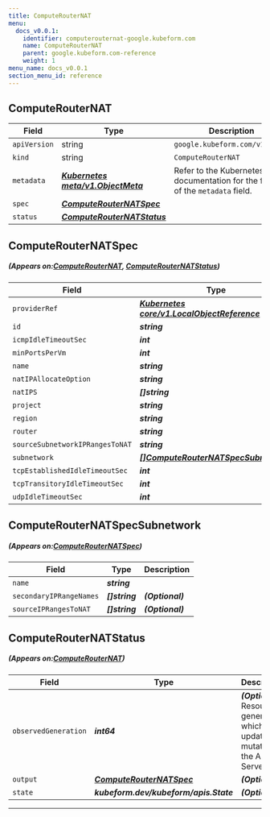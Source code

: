 ```yaml
---
title: ComputeRouterNAT
menu:
  docs_v0.0.1:
    identifier: computerouternat-google.kubeform.com
    name: ComputeRouterNAT
    parent: google.kubeform.com-reference
    weight: 1
menu_name: docs_v0.0.1
section_menu_id: reference
---
```


## ComputeRouterNAT
| Field | Type | Description |
| ------ | ----- | ----------- |
| `apiVersion` | string | `google.kubeform.com/v1alpha1` |
|    `kind` | string | `ComputeRouterNAT` |
| `metadata` | ***[Kubernetes meta/v1.ObjectMeta](https://kubernetes.io/docs/reference/generated/kubernetes-api/v1.13/#objectmeta-v1-meta)***|Refer to the Kubernetes API documentation for the fields of the `metadata` field.|
| `spec` | ***[ComputeRouterNATSpec](#ComputeRouterNATSpec)***||
| `status` | ***[ComputeRouterNATStatus](#ComputeRouterNATStatus)***||
## ComputeRouterNATSpec
##### (Appears on:[ComputeRouterNAT](#ComputeRouterNAT), [ComputeRouterNATStatus](#ComputeRouterNATStatus))
| Field | Type | Description |
| ------ | ----- | ----------- |
| `providerRef` | ***[Kubernetes core/v1.LocalObjectReference](https://kubernetes.io/docs/reference/generated/kubernetes-api/v1.13/#localobjectreference-v1-core)***||
| `id` | ***string***||
| `icmpIdleTimeoutSec` | ***int***| ***(Optional)*** |
| `minPortsPerVm` | ***int***| ***(Optional)*** |
| `name` | ***string***||
| `natIPAllocateOption` | ***string***||
| `natIPS` | ***[]string***| ***(Optional)*** |
| `project` | ***string***| ***(Optional)*** |
| `region` | ***string***| ***(Optional)*** |
| `router` | ***string***||
| `sourceSubnetworkIPRangesToNAT` | ***string***| ***(Optional)*** |
| `subnetwork` | ***[[]ComputeRouterNATSpecSubnetwork](#ComputeRouterNATSpecSubnetwork)***| ***(Optional)*** |
| `tcpEstablishedIdleTimeoutSec` | ***int***| ***(Optional)*** |
| `tcpTransitoryIdleTimeoutSec` | ***int***| ***(Optional)*** |
| `udpIdleTimeoutSec` | ***int***| ***(Optional)*** |
## ComputeRouterNATSpecSubnetwork
##### (Appears on:[ComputeRouterNATSpec](#ComputeRouterNATSpec))
| Field | Type | Description |
| ------ | ----- | ----------- |
| `name` | ***string***||
| `secondaryIPRangeNames` | ***[]string***| ***(Optional)*** |
| `sourceIPRangesToNAT` | ***[]string***| ***(Optional)*** |
## ComputeRouterNATStatus
##### (Appears on:[ComputeRouterNAT](#ComputeRouterNAT))
| Field | Type | Description |
| ------ | ----- | ----------- |
| `observedGeneration` | ***int64***| ***(Optional)*** Resource generation, which is updated on mutation by the API Server.|
| `output` | ***[ComputeRouterNATSpec](#ComputeRouterNATSpec)***| ***(Optional)*** |
| `state` | ***kubeform.dev/kubeform/apis.State***| ***(Optional)*** |
---
